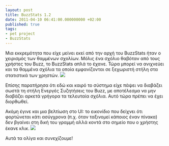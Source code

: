 ```yaml
---
layout: post
title: BuzzStats 1.2
date: 2011-04-10 06:41:00.000000000 +02:00
published: true
tags:
- pet project
- BuzzStats
---
```


Μια εκκρεμότητα που είχε μείνει εκεί από την αρχή του BuzzStats ήταν ο χειρισμός των θαμμένων σχολίων. Μόλις ένα σχόλιο θαβόταν από τους χρήστες του Βuzz, το BuzzStats απλά το έχανε. Τώρα μπορεί να ανιχνεύει και τα θαμμένα σχόλια τα οποία εμφανίζονται σε ξεχωριστή στήλη στα στατιστικά των χρηστών.<!--more-->
<img src="{{ site.baseurl }}/assets/2011/buried-comments.png" />

Επίσης παρατήρησα ότι εδώ και καιρό το σύστημα είχε πάψει να διαβάζει σωστά τη στήλη Ενεργές Συζητήσεις του Buzz, με αποτέλεσμα να μην διαβάζει αρκετά γρήγορα τα τελευταία σχόλια. Αυτό τώρα πρέπει να έχει διορθωθεί.

Ακόμη έγινε και μια βελτίωση στο UI: το εικονίδιο που δείχνει ότι φορτώνεται κάτι ασύγχρονα (π.χ. όταν ταξινομεί κάποιος έναν πίνακα) δεν βγαίνει στη δική του γραμμή αλλά κοντά στο σημείο που ο χρήστης έκανε κλικ.
<img src="{{ site.baseurl }}/assets/2011/ajax-progress-in-cell.png" />

Αυτά τα ολίγα και συνεχίζουμε!
